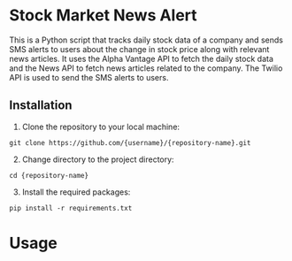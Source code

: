 # Stock Market News Alert

This is a Python script that tracks daily stock data of a company and sends SMS alerts to users about the change in stock price along with relevant news articles. It uses the Alpha Vantage API to fetch the daily stock data and the News API to fetch news articles related to the company. The Twilio API is used to send the SMS alerts to users.

## Installation
1. Clone the repository to your local machine:
 ```
 git clone https://github.com/{username}/{repository-name}.git
```
2. Change directory to the project directory:
```
cd {repository-name}
```
3. Install the required packages:
```
pip install -r requirements.txt
```
# Usage
